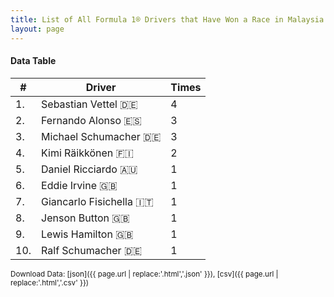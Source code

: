 ```yaml
---
title: List of All Formula 1® Drivers that Have Won a Race in Malaysia
layout: page
---
```


<canvas id="chart" width="400" height="180"></canvas>
<script>
var data = {
    "datasets": [
        {
            "backgroundColor": "#f3a935",
            "borderColor": "#f68639",
            "borderWidth": 1,
            "data": [
                4.0,
                3.0,
                3.0,
                2.0,
                1.0,
                1.0,
                1.0,
                1.0,
                1.0,
                1.0
            ],
            "label": "Times"
        }
    ],
    "labels": [
        "Sebastian Vettel 🇩🇪",
        "Fernando Alonso 🇪🇸",
        "Michael Schumacher 🇩🇪",
        "Kimi Räikkönen 🇫🇮",
        "Daniel Ricciardo 🇦🇺",
        "Eddie Irvine 🇬🇧",
        "Giancarlo Fisichella 🇮🇹",
        "Jenson Button 🇬🇧",
        "Lewis Hamilton 🇬🇧",
        "Ralf Schumacher 🇩🇪"
    ]
};
var options = {
  legend: {
    display: false
  },
  scales: {
    xAxes: [{
      ticks: {
        beginAtZero: true,
        maxRotation: 180,
        display: window.innerWidth > 800
      }
    }],
    yAxes: [{
      ticks: {
        beginAtZero: true
      }
    }]
  },
  onResize: function(chart, size) {
    chart.options.scales.xAxes[0].ticks.display = size.width > 800;
  }
};
new Chart("chart", {
    data: data,
    type: 'bar',
    options: options
});
</script>



#### Data Table

| # | Driver | Times |
|--|--|--|
| 1. | Sebastian Vettel 🇩🇪 | 4 |
| 2. | Fernando Alonso 🇪🇸 | 3 |
| 3. | Michael Schumacher 🇩🇪 | 3 |
| 4. | Kimi Räikkönen 🇫🇮 | 2 |
| 5. | Daniel Ricciardo 🇦🇺 | 1 |
| 6. | Eddie Irvine 🇬🇧 | 1 |
| 7. | Giancarlo Fisichella 🇮🇹 | 1 |
| 8. | Jenson Button 🇬🇧 | 1 |
| 9. | Lewis Hamilton 🇬🇧 | 1 |
| 10. | Ralf Schumacher 🇩🇪 | 1 |

<small>Download Data: [json]({{ page.url | replace:'.html','.json' }}), [csv]({{ page.url | replace:'.html','.csv' }})</small>
